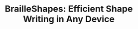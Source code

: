 ---
###############
# DO NOT EDIT
layout: proposal
###############

###############
# TO EDIT
# pub title 
title: "BrailleShapes: Efficient Shape Writing in Any Device"

# publication image
image:
 name: braille.jpg
 alt-text: "Braille alphabet with the corresponding shape for each letter" # provide a short description for the image #a11y

# short description of the publication
motivation: "Overall, since the advent of touchscreen mobile devices, numerous input methods have been proposed for blind people. Braille chording approaches have been particularly effective in improving typing speed (see https://techandpeople.github.io/projects/brailleio.html). However, these approaches are normally targeted at a type of device and not adequate for one-hand usage." 

work: "In this work, you will build a new typing method that enables blind people to write Braille characters in a smartwatch by drawing the shape of the braille cell rather than chording it. First, you will collect a dataset with a broad number of participants; second, you will explore and assess different shape recognizers that are able to identify individual characters. You will integrate a braille spellchecker to improve word-level accuracy. Ultimately, this approach can be tested on other devices. The project will be developed in collaboration with an institution for blind people and researchers from IST and Northumbria University."

# people associated with the publication
people:
 - tjvg
 - afpr
 - jpvg
 - hhnn
 - kkmm

###
---